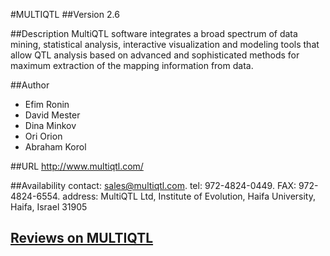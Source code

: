 #MULTIQTL
##Version
2.6

##Description
MultiQTL software integrates a broad spectrum of data mining, statistical analysis, interactive visualization and modeling tools that allow QTL analysis based on advanced and sophisticated methods for maximum extraction of the mapping information from data.

##Author
* Efim Ronin
* David Mester
* Dina Minkov
* Ori Orion
* Abraham Korol

##URL
http://www.multiqtl.com/

##Availability
contact: sales@multiqtl.com. tel: 972-4824-0449\. FAX: 972-4824-6554. address: MultiQTL Ltd, Institute of Evolution, Haifa University, Haifa, Israel 31905


## [Reviews on MULTIQTL](https://github.com/gaow/genetic-analysis-software/issues/355)